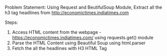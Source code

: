 Problem Statement:
Using Request and BeutifulSoup Module, Extract all the h3 tag headlines from http://economictimes.indiatimes.com


Steps:

1. Access HTML content from the webpage - https://economictimes.indiatimes.com/ using requests.get() module
2. Parse the HTML Content using Beautiful Soup using html.parser
3. Fetch the all the headlines with H3 HTML Tag
